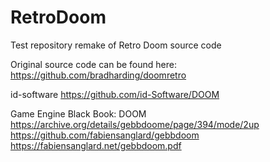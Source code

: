 # RetroDoom
Test repository remake of Retro Doom source code

Original source code can be found here:
https://github.com/bradharding/doomretro

id-software
https://github.com/id-Software/DOOM

Game Engine Black Book: DOOM
https://archive.org/details/gebbdoome/page/394/mode/2up
https://github.com/fabiensanglard/gebbdoom
https://fabiensanglard.net/gebbdoom.pdf